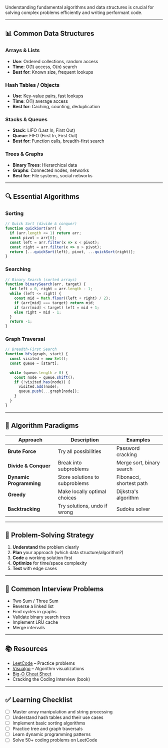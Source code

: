 
Understanding fundamental algorithms and data structures is crucial for solving complex problems efficiently and writing performant code.

---

## 📊 Common Data Structures

### Arrays & Lists

- **Use**: Ordered collections, random access
- **Time**: O(1) access, O(n) search
- **Best for**: Known size, frequent lookups

### Hash Tables / Objects

- **Use**: Key-value pairs, fast lookups
- **Time**: O(1) average access
- **Best for**: Caching, counting, deduplication

### Stacks & Queues

- **Stack**: LIFO (Last In, First Out)
- **Queue**: FIFO (First In, First Out)
- **Best for**: Function calls, breadth-first search

### Trees & Graphs

- **Binary Trees**: Hierarchical data
- **Graphs**: Connected nodes, networks
- **Best for**: File systems, social networks

---

## 🔍 Essential Algorithms

### Sorting

```js
// Quick Sort (divide & conquer)
function quickSort(arr) {
  if (arr.length <= 1) return arr;
  const pivot = arr[0];
  const left = arr.filter(x => x < pivot);
  const right = arr.filter(x => x > pivot);
  return [...quickSort(left), pivot, ...quickSort(right)];
}
```

### Searching

```js
// Binary Search (sorted arrays)
function binarySearch(arr, target) {
  let left = 0, right = arr.length - 1;
  while (left <= right) {
    const mid = Math.floor((left + right) / 2);
    if (arr[mid] === target) return mid;
    if (arr[mid] < target) left = mid + 1;
    else right = mid - 1;
  }
  return -1;
}
```

### Graph Traversal

```js
// Breadth-First Search
function bfs(graph, start) {
  const visited = new Set();
  const queue = [start];
  
  while (queue.length > 0) {
    const node = queue.shift();
    if (!visited.has(node)) {
      visited.add(node);
      queue.push(...graph[node]);
    }
  }
}
```

---

## 💭 Algorithm Paradigms

|Approach|Description|Examples|
|---|---|---|
|**Brute Force**|Try all possibilities|Password cracking|
|**Divide & Conquer**|Break into subproblems|Merge sort, binary search|
|**Dynamic Programming**|Store solutions to subproblems|Fibonacci, shortest path|
|**Greedy**|Make locally optimal choices|Dijkstra's algorithm|
|**Backtracking**|Try solutions, undo if wrong|Sudoku solver|

---

## 🧠 Problem-Solving Strategy

1. **Understand** the problem clearly
2. **Plan** your approach (which data structure/algorithm?)
3. **Code** a working solution first
4. **Optimize** for time/space complexity
5. **Test** with edge cases

---

## 🚀 Common Interview Problems

- Two Sum / Three Sum
- Reverse a linked list
- Find cycles in graphs
- Validate binary search trees
- Implement LRU cache
- Merge intervals

---

## 📚 Resources

- [LeetCode](https://leetcode.com/) – Practice problems
- [Visualgo](https://visualgo.net/) – Algorithm visualizations
- [Big-O Cheat Sheet](https://www.bigocheatsheet.com/)
- Cracking the Coding Interview (book)

---

## ✅ Learning Checklist

- [ ] Master array manipulation and string processing
- [ ] Understand hash tables and their use cases
- [ ] Implement basic sorting algorithms
- [ ] Practice tree and graph traversals
- [ ] Learn dynamic programming patterns
- [ ] Solve 50+ coding problems on LeetCode
